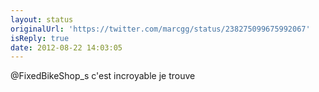 ```yaml
---
layout: status
originalUrl: 'https://twitter.com/marcgg/status/238275099675992067'
isReply: true
date: 2012-08-22 14:03:05
---
```


@FixedBikeShop_s c'est incroyable je trouve
